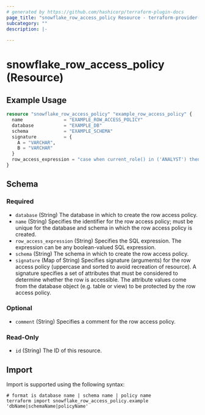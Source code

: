 ```yaml
---
# generated by https://github.com/hashicorp/terraform-plugin-docs
page_title: "snowflake_row_access_policy Resource - terraform-provider-snowflake"
subcategory: ""
description: |-
  
---
```


# snowflake_row_access_policy (Resource)



## Example Usage

```terraform
resource "snowflake_row_access_policy" "example_row_access_policy" {
  name               = "EXAMPLE_ROW_ACCESS_POLICY"
  database           = "EXAMPLE_DB"
  schema             = "EXAMPLE_SCHEMA"
  signature          = {
    A = "VARCHAR",
    B = "VARCHAR"
  }
  row_access_expression = "case when current_role() in ('ANALYST') then true else false end"
}
```

<!-- schema generated by tfplugindocs -->
## Schema

### Required

- `database` (String) The database in which to create the row access policy.
- `name` (String) Specifies the identifier for the row access policy; must be unique for the database and schema in which the row access policy is created.
- `row_access_expression` (String) Specifies the SQL expression. The expression can be any boolean-valued SQL expression.
- `schema` (String) The schema in which to create the row access policy.
- `signature` (Map of String) Specifies signature (arguments) for the row access policy (uppercase and sorted to avoid recreation of resource). A signature specifies a set of attributes that must be considered to determine whether the row is accessible. The attribute values come from the database object (e.g. table or view) to be protected by the row access policy.

### Optional

- `comment` (String) Specifies a comment for the row access policy.

### Read-Only

- `id` (String) The ID of this resource.

## Import

Import is supported using the following syntax:

```shell
# format is database name | schema name | policy name
terraform import snowflake_row_access_policy.example 'dbName|schemaName|policyName'
```
